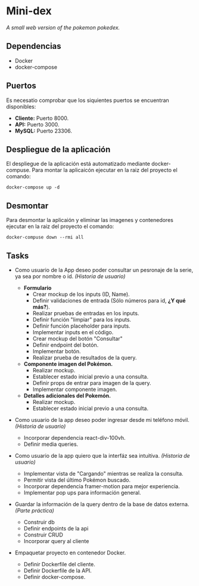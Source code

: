 # Mini-dex

_A small web version of the pokemon pokedex._

## Dependencias

- Docker
- docker-compose

## Puertos

Es necesatio comprobar que los siquientes puertos se encuentran disponibles:

- **Cliente:** Puerto 8000.
- **API:** Puerto 3000.
- **MySQL:** Puerto 23306.

## Despliegue de la aplicación

El despliegue de la aplicación está automatizado mediante docker-compuse. Para montar la aplicaicón ejecutar en la raiz del proyecto el comando:

```
docker-compose up -d

```

## Desmontar

Para desmontar la aplicaión y eliminar las imagenes y contenedores ejecutar en la raiz del proyecto el comando:

```
docker-compuse down --rmi all
```

## Tasks

- Como usuario de la App deseo poder consultar un pesronaje de la serie, ya sea por nombre o id. _(Historia de usuario)_

  - **Formulario**
    - Crear mockup de los inputs (ID, Name).
    - Definir validaciones de entrada (Sólo números para id, **¿Y qué más?**).
    - Realizar pruebas de entradas en los inputs.
    - Definir función "limpiar" para los inputs.
    - Definir función placeholder para inputs.
    - Implementar inputs en el código.
    - Crear mockup del botón "Consultar"
    - Definir endpoint del botón.
    - Implementar botón.
    - Realizar prueba de resultados de la query.
  - **Componente imagen del Pokémon.**
    - Realizar mockup.
    - Establecer estado inicial previo a una consulta.
    - Definir props de entrar para imagen de la query.
    - Implementar componente imagen.
  - **Detalles adicionales del Pokemón.**
    - Realizar mockup.
    - Establecer estado inicial previo a una consulta.

- Como usuario de la app deseo poder ingresar desde mi teléfono móvil. _(Historia de usuario)_

  - Incorporar dependencia react-div-100vh.
  - Definir media queries.

- Como usuario de la app quiero que la interfáz sea intuitiva. _(Historia de usuario)_

  - Implementar vista de "Cargando" mientras se realiza la consulta.
  - Permitir vista del último Pokémon buscado.
  - Incorporar dependencia framer-motion para mejor experiencia.
  - Implementar pop ups para información general.

- Guardar la información de la query dentro de la base de datos externa. _(Parte práctica)_

  - Construir db
  - Definir endpoints de la api
  - Construir CRUD
  - Incorporar query al cliente

- Empaquetar proyecto en contenedor Docker.
  - Definir Dockerfile del cliente.
  - Definir Dockerfile de la API.
  - Definir docker-compose.
